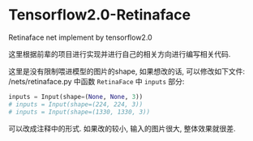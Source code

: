 # Tensorflow2.0-Retinaface
Retinaface net implement by tensorflow2.0


这里根据前辈的项目进行实现并进行自己的相关方向进行编写相关代码. 

这里是没有限制喂进模型的图片的shape, 如果想改的话, 可以修改如下文件: 
/nets/retinaface.py
中函数 `RetinaFace` 中 `inputs` 部分: 
```python
inputs = Input(shape=(None, None, 3))
# inputs = Input(shape=(224, 224, 3))
# inputs = Input(shape=(1330, 1330, 3))
```
可以改成注释中的形式. 
如果改的较小, 输入的图片很大, 整体效果就很差. 

